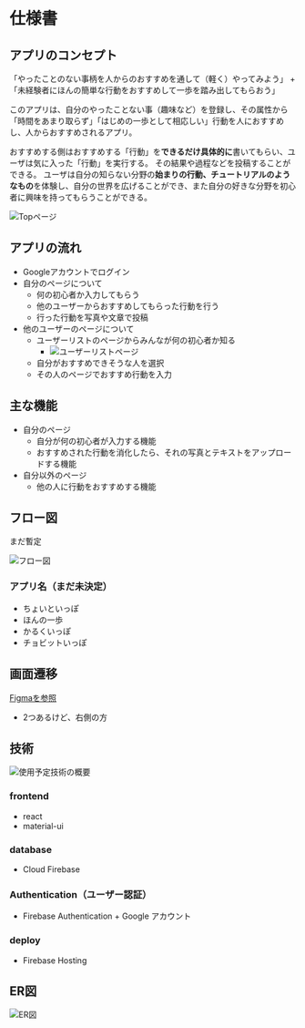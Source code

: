 # 仕様書
## アプリのコンセプト
「やったことのない事柄を人からのおすすめを通して（軽く）やってみよう」 + 「未経験者にほんの簡単な行動をおすすめして一歩を踏み出してもらおう」

このアプリは、自分のやったことない事（趣味など）を登録し、その属性から「時間をあまり取らず」「はじめの一歩として相応しい」行動を人におすすめし、人からおすすめされるアプリ。

おすすめする側はおすすめする「行動」を**できるだけ具体的に**書いてもらい、ユーザは気に入った「行動」を実行する。
その結果や過程などを投稿することができる。
ユーザは自分の知らない分野の**始まりの行動、チュートリアルのようなもの**を体験し、自分の世界を広げることができ、また自分の好きな分野を初心者に興味を持ってもらうことができる。

![Topページ](./images/top-page.png)

## アプリの流れ
- Googleアカウントでログイン
- 自分のページについて
    - 何の初心者か入力してもらう
    - 他のユーザーからおすすめしてもらった行動を行う
    - 行った行動を写真や文章で投稿
- 他のユーザーのページについて
    - ユーザーリストのページからみんなが何の初心者か知る
        - ![ユーザーリストページ](./images/user-list-page.png)
    - 自分がおすすめできそうな人を選択
    - その人のページでおすすめ行動を入力

## 主な機能
- 自分のページ
    - 自分が何の初心者が入力する機能
    - おすすめされた行動を消化したら、それの写真とテキストをアップロードする機能
- 自分以外のページ
    - 他の人に行動をおすすめする機能

## フロー図
まだ暫定

![フロー図](./images/flow.png)

### アプリ名（まだ未決定）
- ちょいといっぽ
- ほんの一歩
- かるくいっぽ
- チョビットいっぽ

## 画面遷移
[Figmaを参照](https://www.figma.com/file/rvQ8Gh5RKixeuJxIh8BsHo/%E3%83%97%E3%83%AC%E3%83%A4%E3%83%95Hack-U-team1?node-id=60%3A277)
- 2つあるけど、右側の方

## 技術
![使用予定技術の概要](./images/technique.jpg)

### frontend
- react
- material-ui

### database
- Cloud Firebase

### Authentication（ユーザー認証）
- Firebase Authentication + Google アカウント

### deploy
- Firebase Hosting

## ER図
![ER図](./images/er.png)
